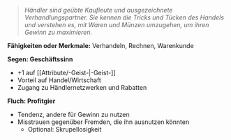 >_Händler sind geübte Kaufleute und ausgezeichnete Verhandlungspartner. Sie kennen die Tricks und Tücken des Handels und verstehen es, mit Waren und Münzen umzugehen, um ihren Gewinn zu maximieren._  
  
**Fähigkeiten oder Merkmale:** Verhandeln, Rechnen, Warenkunde  
  
**Segen: Geschäftssinn**  
  
- +1 auf [[Attribute/-Geist-|-Geist-]]  
- Vorteil auf Handel/Wirtschaft  
- Zugang zu Händlernetzwerken und Rabatten  
  
**Fluch: Profitgier**  
  
- Tendenz, andere für Gewinn zu nutzen  
- Misstrauen gegenüber Fremden, die ihn ausnutzen könnten  
    - Optional: Skrupellosigkeit